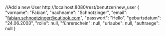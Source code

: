 //Add a new User
http://localhost:8080/rest/benutzer/new_user
{
    "vorname": "Fabian",
    "nachname": "Schnötzinger",
    "email": "fabian.schnoetzinger@outlook.com",
    "passwort": "Hello",
    "geburtsdatum": "24.06.2003",
    "rolle": null,
    "führerschein": null,
    "urlaube": null,
    "auftraege": null
}
